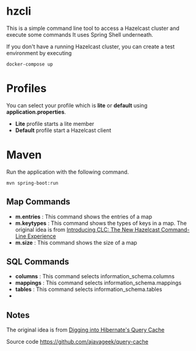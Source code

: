 # hzcli

This is a simple command line tool to access a Hazelcast cluster and execute some commands
It uses Spring Shell underneath.

If you don't have a running Hazelcast cluster, you can create a test environment  by executing
```
docker-compose up
```

# Profiles
You can select your profile which is **lite** or **default** using **application.properties**.   
* **Lite** profile starts a lite member   
* **Default** profile start a Hazelcast client

# Maven
Run the application with the following command. 
```
mvn spring-boot:run
```

## Map Commands
* **m.entries** : This command shows the entries of a map
* **m.keytypes** : This command shows the types of keys in a map.  The original idea is from [Introducing CLC: The New Hazelcast Command-Line Experience](https://hazelcast.com/blog/introducing-clc-the-new-hazelcast-command-line-experience/)
* **m.size** : This command shows the size of a map

## SQL Commands
* **columns** : This command selects information_schema.columns
* **mappings** : This command selects information_schema.mappings
* **tables** : This command selects information_schema.tables
* 
## Notes
The original idea is from [Digging into Hibernate's Query Cache](https://blog.frankel.ch/digging-hibernate-query-cache/)

Source code
https://github.com/ajavageek/query-cache